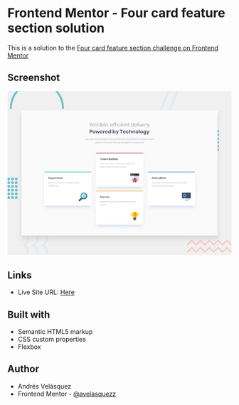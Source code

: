 # Frontend Mentor - Four card feature section solution

This is a solution to the [Four card feature section challenge on Frontend Mentor](https://www.frontendmentor.io/challenges/four-card-feature-section-weK1eFYK)

## Screenshot
![](images/desktop-preview.jpg)

## Links

- Live Site URL: [Here](https://avelasquezz.github.io/four-card-feature-section-page/)

## Built with

- Semantic HTML5 markup
- CSS custom properties
- Flexbox

## Author

- Andrés Velásquez 
- Frontend Mentor - [@avelasquezz](https://www.frontendmentor.io/profile/avelasquezz)
